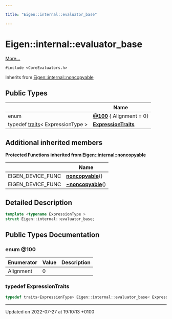 ```yaml
---

title: "Eigen::internal::evaluator_base"

---
```


# Eigen::internal::evaluator_base



 [More...](#detailed-description)


`#include <CoreEvaluators.h>`

Inherits from [Eigen::internal::noncopyable](http://example.org/classes/classeigen_1_1internal_1_1noncopyable/)

## Public Types

|                | Name           |
| -------------- | -------------- |
| enum| **[@100](http://example.org/classes/structeigen_1_1internal_1_1evaluator__base/#enum-@100)** { Alignment = 0} |
| typedef <a href="http://example.org/classes/structeigen_1_1internal_1_1traits/">traits</a>< ExpressionType > | **[ExpressionTraits](http://example.org/classes/structeigen_1_1internal_1_1evaluator__base/#typedef-expressiontraits)**  |

## Additional inherited members

**Protected Functions inherited from [Eigen::internal::noncopyable](http://example.org/classes/classeigen_1_1internal_1_1noncopyable/)**

|                | Name           |
| -------------- | -------------- |
| EIGEN_DEVICE_FUNC | **[noncopyable](http://example.org/classes/classeigen_1_1internal_1_1noncopyable/#function-noncopyable)**() |
| EIGEN_DEVICE_FUNC | **[~noncopyable](http://example.org/classes/classeigen_1_1internal_1_1noncopyable/#function-~noncopyable)**() |


## Detailed Description

```cpp
template <typename ExpressionType >
struct Eigen::internal::evaluator_base;
```

## Public Types Documentation

### enum @100

| Enumerator | Value | Description |
| ---------- | ----- | ----------- |
| Alignment | 0|   |




### typedef ExpressionTraits

```cpp
typedef traits<ExpressionType> Eigen::internal::evaluator_base< ExpressionType >::ExpressionTraits;
```


-------------------------------

Updated on 2022-07-27 at 19:10:13 +0100